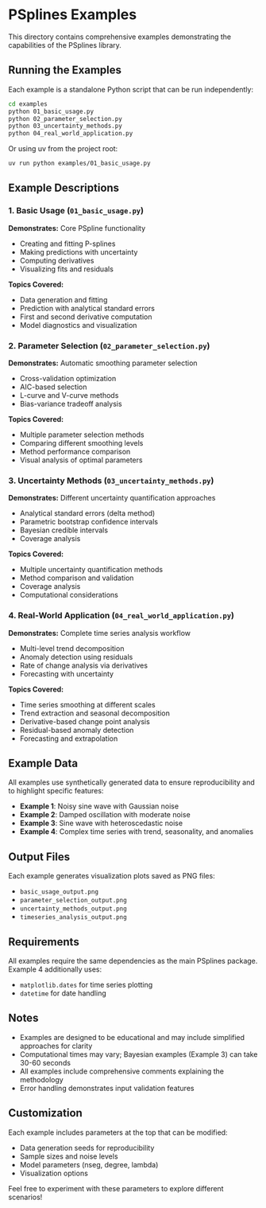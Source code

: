 # PSplines Examples

This directory contains comprehensive examples demonstrating the capabilities of the PSplines library.

## Running the Examples

Each example is a standalone Python script that can be run independently:

```bash
cd examples
python 01_basic_usage.py
python 02_parameter_selection.py
python 03_uncertainty_methods.py
python 04_real_world_application.py
```

Or using uv from the project root:

```bash
uv run python examples/01_basic_usage.py
```

## Example Descriptions

### 1. Basic Usage (`01_basic_usage.py`)
**Demonstrates:** Core PSpline functionality
- Creating and fitting P-splines
- Making predictions with uncertainty
- Computing derivatives
- Visualizing fits and residuals

**Topics Covered:**
- Data generation and fitting
- Prediction with analytical standard errors
- First and second derivative computation
- Model diagnostics and visualization

### 2. Parameter Selection (`02_parameter_selection.py`)
**Demonstrates:** Automatic smoothing parameter selection
- Cross-validation optimization
- AIC-based selection
- L-curve and V-curve methods
- Bias-variance tradeoff analysis

**Topics Covered:**
- Multiple parameter selection methods
- Comparing different smoothing levels
- Method performance comparison
- Visual analysis of optimal parameters

### 3. Uncertainty Methods (`03_uncertainty_methods.py`)
**Demonstrates:** Different uncertainty quantification approaches
- Analytical standard errors (delta method)
- Parametric bootstrap confidence intervals
- Bayesian credible intervals
- Coverage analysis

**Topics Covered:**
- Multiple uncertainty quantification methods
- Method comparison and validation
- Coverage analysis
- Computational considerations

### 4. Real-World Application (`04_real_world_application.py`)
**Demonstrates:** Complete time series analysis workflow
- Multi-level trend decomposition
- Anomaly detection using residuals
- Rate of change analysis via derivatives
- Forecasting with uncertainty

**Topics Covered:**
- Time series smoothing at different scales
- Trend extraction and seasonal decomposition
- Derivative-based change point analysis
- Residual-based anomaly detection
- Forecasting and extrapolation

## Example Data

All examples use synthetically generated data to ensure reproducibility and to highlight specific features:

- **Example 1**: Noisy sine wave with Gaussian noise
- **Example 2**: Damped oscillation with moderate noise  
- **Example 3**: Sine wave with heteroscedastic noise
- **Example 4**: Complex time series with trend, seasonality, and anomalies

## Output Files

Each example generates visualization plots saved as PNG files:
- `basic_usage_output.png`
- `parameter_selection_output.png` 
- `uncertainty_methods_output.png`
- `timeseries_analysis_output.png`

## Requirements

All examples require the same dependencies as the main PSplines package. Example 4 additionally uses:
- `matplotlib.dates` for time series plotting
- `datetime` for date handling

## Notes

- Examples are designed to be educational and may include simplified approaches for clarity
- Computational times may vary; Bayesian examples (Example 3) can take 30-60 seconds
- All examples include comprehensive comments explaining the methodology
- Error handling demonstrates input validation features

## Customization

Each example includes parameters at the top that can be modified:
- Data generation seeds for reproducibility
- Sample sizes and noise levels  
- Model parameters (nseg, degree, lambda)
- Visualization options

Feel free to experiment with these parameters to explore different scenarios!